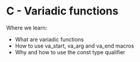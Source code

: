 # C - Variadic functions

Where we learn:

- What are variadic functions
- How to use va_start, va_arg and va_end macros
- Why and how to use the const type qualifier

